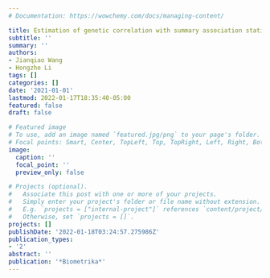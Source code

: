```yaml
---
# Documentation: https://wowchemy.com/docs/managing-content/

title: Estimation of genetic correlation with summary association statistics
subtitle: ''
summary: ''
authors:
- Jianqiao Wang
- Hongzhe Li
tags: []
categories: []
date: '2021-01-01'
lastmod: 2022-01-17T18:35:40-05:00
featured: false
draft: false

# Featured image
# To use, add an image named `featured.jpg/png` to your page's folder.
# Focal points: Smart, Center, TopLeft, Top, TopRight, Left, Right, BottomLeft, Bottom, BottomRight.
image:
  caption: ''
  focal_point: ''
  preview_only: false

# Projects (optional).
#   Associate this post with one or more of your projects.
#   Simply enter your project's folder or file name without extension.
#   E.g. `projects = ["internal-project"]` references `content/project/deep-learning/index.md`.
#   Otherwise, set `projects = []`.
projects: []
publishDate: '2022-01-18T03:24:57.275986Z'
publication_types:
- '2'
abstract: ''
publication: '*Biometrika*'
---
```

